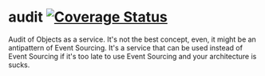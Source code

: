 # audit [![Coverage Status](https://coveralls.io/repos/github/DiyazY/audit/badge.svg?branch=master)](https://coveralls.io/github/DiyazY/audit?branch=master)
Audit of Objects as a service. It's not the best concept, even, it might be an antipattern of Event Sourcing. It's a service that can be used instead of Event Sourcing if it's too late to use Event Sourcing and your architecture is sucks.
